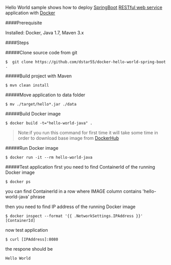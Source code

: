 Hello World sample shows how to deploy [SpringBoot](http://projects.spring.io/spring-boot/) [RESTful web service](https://spring.io/understanding/REST) application with [Docker](https://www.docker.com/)

####Prerequisite

Installed: Docker, Java 1.7, Maven 3.x

####Steps

#####Clone source code from git
```
$  git clone https://github.com/dstar55/docker-hello-world-spring-boot .
```

#####Build project with Maven
```
$ mvn clean install
```

#####Move application to data folder
```
$ mv ./target/hello*.jar ./data
```

#####Build Docker image
```
$ docker build -t="hello-world-java" .
```

>Note:if you run this command for first time it will take some time in order to download base image from [DockerHub](https://hub.docker.com/)

#####Run Docker image
```
$ docker run -it --rm hello-world-java
```

#####Test application
first you need to find ContainerId of the running Docker image
```
$ docker ps
```
you can find ContainerId in a row where IMAGE column contains 'hello-world-java' phrase

then you need to find IP address of the running Docker image
```
$ docker inspect --format '{{ .NetworkSettings.IPAddress }}' [ContainerId]
```

now test application
```
$ curl [IPAddress]:8080
```

the respone should be
```
Hello World
```


